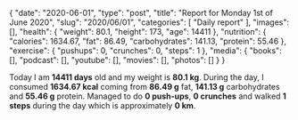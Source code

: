 {
    "date": "2020-06-01",
    "type": "post",
    "title": "Report for Monday 1st of June 2020",
    "slug": "2020\/06\/01",
    "categories": [
        "Daily report"
    ],
    "images": [],
    "health": {
        "weight": 80.1,
        "height": 173,
        "age": 14411
    },
    "nutrition": {
        "calories": 1634.67,
        "fat": 86.49,
        "carbohydrates": 141.13,
        "protein": 55.46
    },
    "exercise": {
        "pushups": 0,
        "crunches": 0,
        "steps": 1
    },
    "media": {
        "books": [],
        "podcast": [],
        "youtube": [],
        "movies": [],
        "photos": []
    }
}

Today I am <strong>14411 days</strong> old and my weight is <strong>80.1 kg</strong>. During the day, I consumed <strong>1634.67 kcal</strong> coming from <strong>86.49 g</strong> fat, <strong>141.13 g</strong> carbohydrates and <strong>55.46 g</strong> protein. Managed to do <strong>0 push-ups</strong>, <strong>0 crunches</strong> and walked <strong>1 steps</strong> during the day which is approximately <strong>0 km</strong>.